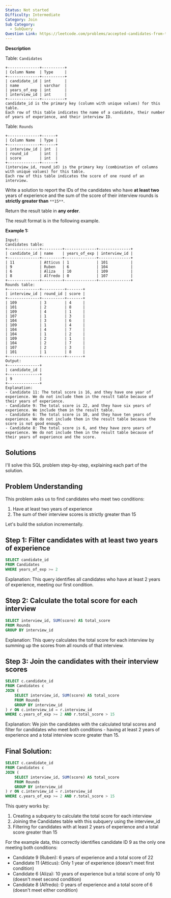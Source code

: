 ```yaml
---
Status: Not started
Difficulty: Intermediate
Category: Join
Sub Category:
  - SubQuery
Question Link: https://leetcode.com/problems/accepted-candidates-from-the-interviews
---
```

**Description**

Table: `Candidates`

```Plain
+--------------+----------+
| Column Name  | Type     |
+--------------+----------+
| candidate_id | int      |
| name         | varchar  |
| years_of_exp | int      |
| interview_id | int      |
+--------------+----------+
candidate_id is the primary key (column with unique values) for this table.
Each row of this table indicates the name of a candidate, their number of years of experience, and their interview ID.
```

Table: `Rounds`

```Plain
+--------------+------+
| Column Name  | Type |
+--------------+------+
| interview_id | int  |
| round_id     | int  |
| score        | int  |
+--------------+------+
(interview_id, round_id) is the primary key (combination of columns with unique values) for this table.
Each row of this table indicates the score of one round of an interview.
```

Write a solution to report the IDs of the candidates who have **at least two** years of experience and the sum of the score of their interview rounds is **strictly greater than** `**15**`.

Return the result table in **any order**.

The result format is in the following example.

**Example 1:**

```Plain
Input:
Candidates table:
+--------------+---------+--------------+--------------+
| candidate_id | name    | years_of_exp | interview_id |
+--------------+---------+--------------+--------------+
| 11           | Atticus | 1            | 101          |
| 9            | Ruben   | 6            | 104          |
| 6            | Aliza   | 10           | 109          |
| 8            | Alfredo | 0            | 107          |
+--------------+---------+--------------+--------------+
Rounds table:
+--------------+----------+-------+
| interview_id | round_id | score |
+--------------+----------+-------+
| 109          | 3        | 4     |
| 101          | 2        | 8     |
| 109          | 4        | 1     |
| 107          | 1        | 3     |
| 104          | 3        | 6     |
| 109          | 1        | 4     |
| 104          | 4        | 7     |
| 104          | 1        | 2     |
| 109          | 2        | 1     |
| 104          | 2        | 7     |
| 107          | 2        | 3     |
| 101          | 1        | 8     |
+--------------+----------+-------+
Output:
+--------------+
| candidate_id |
+--------------+
| 9            |
+--------------+
Explanation:
- Candidate 11: The total score is 16, and they have one year of experience. We do not include them in the result table because of their years of experience.
- Candidate 9: The total score is 22, and they have six years of experience. We include them in the result table.
- Candidate 6: The total score is 10, and they have ten years of experience. We do not include them in the result table because the score is not good enough.
- Candidate 8: The total score is 6, and they have zero years of experience. We do not include them in the result table because of their years of experience and the score.
```

## Solutions

I'll solve this SQL problem step-by-step, explaining each part of the solution.

## Problem Understanding

This problem asks us to find candidates who meet two conditions:

1. Have at least two years of experience
2. The sum of their interview scores is strictly greater than 15

Let's build the solution incrementally.

## Step 1: Filter candidates with at least two years of experience

```SQL
SELECT candidate_id
FROM Candidates
WHERE years_of_exp >= 2
```

Explanation: This query identifies all candidates who have at least 2 years of experience, meeting our first condition.

## Step 2: Calculate the total score for each interview

```SQL
SELECT interview_id, SUM(score) AS total_score
FROM Rounds
GROUP BY interview_id
```

Explanation: This query calculates the total score for each interview by summing up the scores from all rounds of that interview.

## Step 3: Join the candidates with their interview scores

```SQL
SELECT c.candidate_id
FROM Candidates c
JOIN (
    SELECT interview_id, SUM(score) AS total_score
    FROM Rounds
    GROUP BY interview_id
) r ON c.interview_id = r.interview_id
WHERE c.years_of_exp >= 2 AND r.total_score > 15
```

Explanation: We join the candidates with the calculated total scores and filter for candidates who meet both conditions - having at least 2 years of experience and a total interview score greater than 15.

## Final Solution:

```SQL
SELECT c.candidate_id
FROM Candidates c
JOIN (
    SELECT interview_id, SUM(score) AS total_score
    FROM Rounds
    GROUP BY interview_id
) r ON c.interview_id = r.interview_id
WHERE c.years_of_exp >= 2 AND r.total_score > 15
```

This query works by:

1. Creating a subquery to calculate the total score for each interview
2. Joining the Candidates table with this subquery using the interview_id
3. Filtering for candidates with at least 2 years of experience and a total score greater than 15

For the example data, this correctly identifies candidate ID 9 as the only one meeting both conditions:

- Candidate 9 (Ruben): 6 years of experience and a total score of 22
- Candidate 11 (Atticus): Only 1 year of experience (doesn't meet first condition)
- Candidate 6 (Aliza): 10 years of experience but a total score of only 10 (doesn't meet second condition)
- Candidate 8 (Alfredo): 0 years of experience and a total score of 6 (doesn't meet either condition)